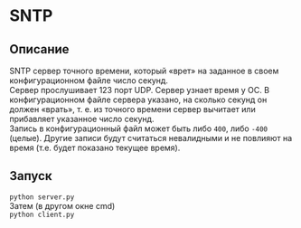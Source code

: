 # SNTP

## Описание
SNTP сервер точного времени, который «врет» на заданное в своем конфигурационном файле число секунд. <br>
Сервер прослушивает 123 порт UDP. Сервер узнает время у ОС. В конфигурационном файле сервера указано, на сколько 
секунд он должен «врать», т. е. из точного времени сервер вычитает или прибавляет указанное число секунд. <br>
Запись в конфигурационный файл может быть либо `400`, либо `-400` (целые). Другие записи будут считаться невалидными 
и не повлияют на время (т.е. будет показано текущее время). 

## Запуск
`python server.py` <br>
Затем (в другом окне cmd) <br>
`python client.py`